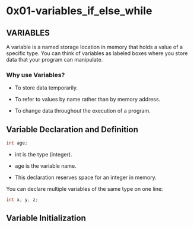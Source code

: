 # 0x01-variables_if_else_while

## VARIABLES

A variable is a named storage location in memory that holds a value of a specific type.
You can think of variables as labeled boxes where you store data that your program can manipulate.

### Why use Variables?

+ To store data temporarily.

+ To refer to values by name rather than by memory address.

+ To change data throughout the execution of a program.

## Variable Declaration and Definition

```c
int age;
```

+ int is the type (integer).

+ age is the variable name.

+ This declaration reserves space for an integer in memory.

You can declare multiple variables of the same type on one line:

```c
int x, y, z;
```

## Variable Initialization
